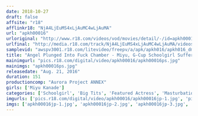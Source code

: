 ```yaml
---
date: 2018-10-27
draft: false
affsite: "r18"
afflinkr18: "NjA4LjEuMS4xLjAuMC4wLjAuMA"
url: "apkh00016"
urloriginal: "http://www.r18.com/videos/vod/movies/detail/-/id=apkh00016"
urlfinal: "http://media.r18.com/track/NjA4LjEuMS4xLjAuMC4wLjAuMA/videos/vod/movies/detail/-/id=apkh00016"
samplevid: "awspv3001.r18.com/litevideo/freepv/a/apk/apkh016/apkh016_dmb_w.mp4"
title: "Angel Plunged Into Fuck Chamber - Miyu, G-Cup Schoolgirl Suffers Erotic Torture, Miyu Kanade"
mainimgurl: "pics.r18.com/digital/video/apkh00016/apkh00016ps.jpg"
mainimgs: "apkh00016ps.jpg"
releasedate: "Aug. 21, 2016"
duration: 151
productioncomp: "Aurora Project ANNEX"
girls: ['Miyu Kanade']
categories: ['Schoolgirl', 'Big Tits', 'Featured Actress', 'Masturbation', 'Facial', 'Gonzo', 'Hi-Def']
imgurls: ['pics.r18.com/digital/video/apkh00016/apkh00016jp-1.jpg', 'pics.r18.com/digital/video/apkh00016/apkh00016jp-2.jpg', 'pics.r18.com/digital/video/apkh00016/apkh00016jp-3.jpg', 'pics.r18.com/digital/video/apkh00016/apkh00016jp-4.jpg', 'pics.r18.com/digital/video/apkh00016/apkh00016jp-5.jpg', 'pics.r18.com/digital/video/apkh00016/apkh00016jp-6.jpg', 'pics.r18.com/digital/video/apkh00016/apkh00016jp-7.jpg', 'pics.r18.com/digital/video/apkh00016/apkh00016jp-8.jpg', 'pics.r18.com/digital/video/apkh00016/apkh00016jp-9.jpg', 'pics.r18.com/digital/video/apkh00016/apkh00016jp-10.jpg', 'pics.r18.com/digital/video/apkh00016/apkh00016jp-11.jpg', 'pics.r18.com/digital/video/apkh00016/apkh00016jp-12.jpg', 'pics.r18.com/digital/video/apkh00016/apkh00016jp-13.jpg', 'pics.r18.com/digital/video/apkh00016/apkh00016jp-14.jpg', 'pics.r18.com/digital/video/apkh00016/apkh00016jp-15.jpg', 'pics.r18.com/digital/video/apkh00016/apkh00016jp-16.jpg', 'pics.r18.com/digital/video/apkh00016/apkh00016jp-17.jpg', 'pics.r18.com/digital/video/apkh00016/apkh00016jp-18.jpg', 'pics.r18.com/digital/video/apkh00016/apkh00016jp-19.jpg', 'pics.r18.com/digital/video/apkh00016/apkh00016jp-20.jpg']
imgs: ['apkh00016jp-1.jpg', 'apkh00016jp-2.jpg', 'apkh00016jp-3.jpg', 'apkh00016jp-4.jpg', 'apkh00016jp-5.jpg', 'apkh00016jp-6.jpg', 'apkh00016jp-7.jpg', 'apkh00016jp-8.jpg', 'apkh00016jp-9.jpg', 'apkh00016jp-10.jpg', 'apkh00016jp-11.jpg', 'apkh00016jp-12.jpg', 'apkh00016jp-13.jpg', 'apkh00016jp-14.jpg', 'apkh00016jp-15.jpg', 'apkh00016jp-16.jpg', 'apkh00016jp-17.jpg', 'apkh00016jp-18.jpg', 'apkh00016jp-19.jpg', 'apkh00016jp-20.jpg']
---
```

